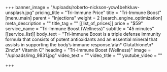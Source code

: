 +++
banner_image = "/uploads/roberto-nickson-ycw4behkluw-unsplash.jpg"
pricing_title = "Tri-Immune Price"
title = "Tri-Immune Boost"
[menu.main]
parent = "Injections"
weight = 2
[search_engine_optimization]
meta_description = ""
title_tag = ""
[[list_of_prices]]
price = "$59"
service_name = "Tri-Immune Boost (Wellness)"
subtitle = "45 minutes"
[[service_list]]
body_text = "Tri-Immune Boost is a triple defense immunity formula that consists of potent antioxidants and an essential mineral that assists in supporting the body’s immune response.\n\n* Glutathione\n* Zinc\n* Vitamin C"
heading = "Tri-Immune Boost (Wellness)"
image = "/uploads/img_9831.jpg"
video_text = ""
video_title = ""
youtube_video = ""

+++
